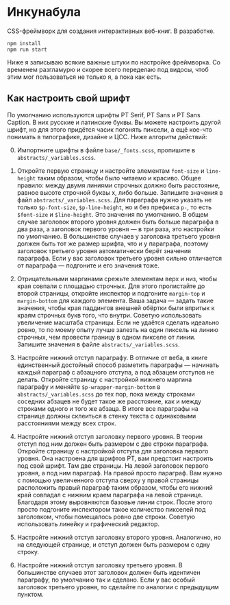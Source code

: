 # Инкунабула

CSS-фреймворк для создания интерактивных веб-книг. В разработке.

```
npm install
npm run start
```

Ниже я записываю всякие важные штуки по настройке фреймворка. Со временем разгламурю и скорее всего переделаю под видосы, чтоб этим мог пользоваться не только я, а пока как есть.


## Как настроить свой шрифт

По умолчанию используются шрифты PT Serif, PT Sans и PT Sans Caption. В них русские и латинские буквы. Вы можете настроить другой шрифт, но для этого придётся часик погонять пиксели, а ещё кое-что понимать в типографике, дизайне и ЦСС. Ниже алгоритм действий:

0. Импортните шрифты в файле `base/_fonts.scss`, пропишите в `abstracts/_variables.scss`.

1. Откройте первую страницу и настройте элементам `font-size` и `line-height` таким образом, чтобы было читаемо и красиво. Общее правило: между двумя линиями строчных должно быть расстояние, равное высоте строчной буквы х, либо больше. Запишите значения в файл `abstracts/_variables.scss`. Для параграфа нужно указать не только `$p-font-size`, `$p-line-height`, но и без префикса `p-`, то есть `$font-size` и `$line-height`. Это значения по умолчанию. В общем случае заголовок второго уровня должен быть больше параграфа в два раза, а заголовок первого уровня — в три раза, это настройки по умолчанию. В большинстве случаев у заголовка третьего уровня должен быть тот же размер шрифта, что и у параграфа, поэтому заголовок третьего уровня автоматически берёт значения параграфа. Если у вас заголовок третьего уровня сильно отличается от параграфа — подгоните и его значения тоже.

2. Отрицательными маргинами срежьте элементам верх и низ, чтобы края совпали с площадью строчных. Для этого пролистайте до второй страницы, откройте инспектор и подгоните `margin-top` и `margin-bottom` для каждого элемента. Ваша задача — задать такие значения, чтобы края паддингов внешней обёртки были впритык к краям строчных букв того, что внутри. Советую использовать увеличение масштаба страницы. Если не удаётся сделать идеально ровно, то по моему опыту лучше залезть на один пиксель на линию строчных, чем провести границу в одном пикселе от линии. Запишите значения в файле `abstracts/_variables.scss`.

3. Настройте нижний отступ параграфу. В отличие от веба, в книге единственный достойный способ разметить параграфы — начинать каждый параграф с абзацного отступа, а под абзацем отступов не делать. Откройте страницу с настройкой нижнего маргина параграфу и меняйте `$p-wrapper-margin-bottom` в `abstracts/_variables.scss` до тех пор, пока между строками соседних абзацев не будет такое же расстояние, как и между строками одного и того же абзаца. В итоге все параграфы на странице должны склеиться в стенку текста с одинаковыми расстояниями между всех строк.

4. Настройте нижний отступ заголовку первого уровня. В теории отступ под ним должен быть размером с две строки параграфа. Откройте страницу с настройкой отступа для заголовка первого уровня. Она настроена для шрифтов PT, вам предстоит настроить под свой шрифт. Там две страницы. На левой заголовок первого уровня, а под ним параграф. На правой просто параграф. Вам нужно с помощью увеличенного отступа сверху у правой страницы расположить правый параграф таким образом, чтобы его нижний край совпадал с нижним краем параграфа на левой странице. Благодаря этому выровняются базовые линии строк. После этого просто подгоните инспектором такое количество пикселей под заголовком, чтобы помещалось ровно две строки. Советую использовать линейку и графический редактор.

5. Настройте нижний отступ заголовку второго уровня. Аналогично, но на следующей странице, и отступ должен быть размером с одну строку.

6. Настройте нижний отступ заголовку третьего уровня. В большинстве случаев этот заголовок должен быть идентичен параграфу, по умолчанию так и сделано. Если у вас особый заголовок третьего уровня, то сделайте по аналогии с предыдущим пунктом.
